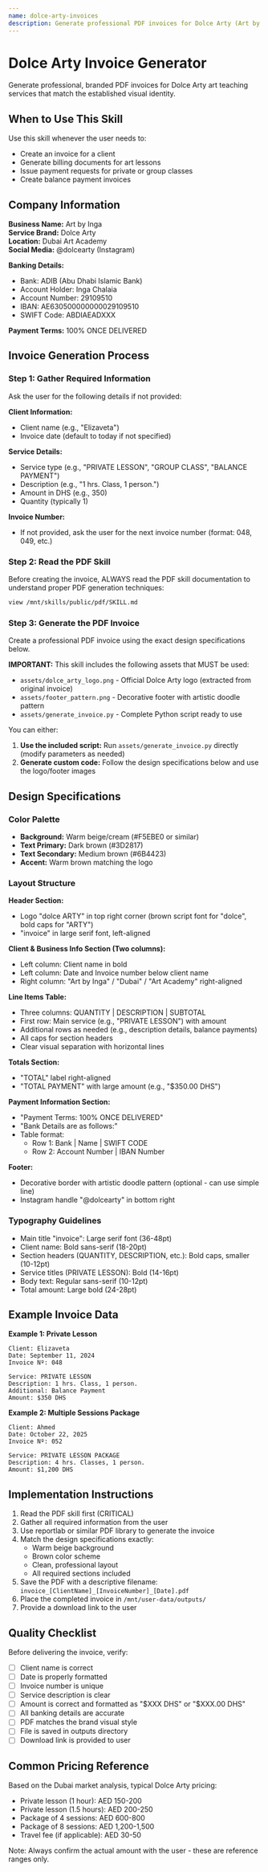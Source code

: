 ```yaml
---
name: dolce-arty-invoices
description: Generate professional PDF invoices for Dolce Arty (Art by Inga Dubai Art Academy) private art lessons. Use when the user needs to create invoices, billing documents, or payment requests for art classes. Handles private lessons, group sessions, and balance payments with automatic formatting in the established brand style.
---
```


# Dolce Arty Invoice Generator

Generate professional, branded PDF invoices for Dolce Arty art teaching services that match the established visual identity.

## When to Use This Skill

Use this skill whenever the user needs to:
- Create an invoice for a client
- Generate billing documents for art lessons
- Issue payment requests for private or group classes
- Create balance payment invoices

## Company Information

**Business Name:** Art by Inga  
**Service Brand:** Dolce Arty  
**Location:** Dubai Art Academy  
**Social Media:** @dolcearty (Instagram)

**Banking Details:**
- Bank: ADIB (Abu Dhabi Islamic Bank)
- Account Holder: Inga Chalaia
- Account Number: 29109510
- IBAN: AE630500000000029109510
- SWIFT Code: ABDIAEADXXX

**Payment Terms:** 100% ONCE DELIVERED

## Invoice Generation Process

### Step 1: Gather Required Information

Ask the user for the following details if not provided:

**Client Information:**
- Client name (e.g., "Elizaveta")
- Invoice date (default to today if not specified)

**Service Details:**
- Service type (e.g., "PRIVATE LESSON", "GROUP CLASS", "BALANCE PAYMENT")
- Description (e.g., "1 hrs. Class, 1 person.")
- Amount in DHS (e.g., 350)
- Quantity (typically 1)

**Invoice Number:**
- If not provided, ask the user for the next invoice number (format: 048, 049, etc.)

### Step 2: Read the PDF Skill

Before creating the invoice, ALWAYS read the PDF skill documentation to understand proper PDF generation techniques:

```bash
view /mnt/skills/public/pdf/SKILL.md
```

### Step 3: Generate the PDF Invoice

Create a professional PDF invoice using the exact design specifications below.

**IMPORTANT:** This skill includes the following assets that MUST be used:
- `assets/dolce_arty_logo.png` - Official Dolce Arty logo (extracted from original invoice)
- `assets/footer_pattern.png` - Decorative footer with artistic doodle pattern
- `assets/generate_invoice.py` - Complete Python script ready to use

You can either:
1. **Use the included script:** Run `assets/generate_invoice.py` directly (modify parameters as needed)
2. **Generate custom code:** Follow the design specifications below and use the logo/footer images

## Design Specifications

### Color Palette
- **Background:** Warm beige/cream (#F5EBE0 or similar)
- **Text Primary:** Dark brown (#3D2817)
- **Text Secondary:** Medium brown (#6B4423)
- **Accent:** Warm brown matching the logo

### Layout Structure

**Header Section:**
- Logo "dolce ARTY" in top right corner (brown script font for "dolce", bold caps for "ARTY")
- "invoice" in large serif font, left-aligned

**Client & Business Info Section (Two columns):**
- Left column: Client name in bold
- Left column: Date and Invoice number below client name
- Right column: "Art by Inga" / "Dubai" / "Art Academy" right-aligned

**Line Items Table:**
- Three columns: QUANTITY | DESCRIPTION | SUBTOTAL
- First row: Main service (e.g., "PRIVATE LESSON") with amount
- Additional rows as needed (e.g., description details, balance payments)
- All caps for section headers
- Clear visual separation with horizontal lines

**Totals Section:**
- "TOTAL" label right-aligned
- "TOTAL PAYMENT" with large amount (e.g., "$350.00 DHS")

**Payment Information Section:**
- "Payment Terms: 100% ONCE DELIVERED"
- "Bank Details are as follows:"
- Table format:
  - Row 1: Bank | Name | SWIFT CODE
  - Row 2: Account Number | IBAN Number

**Footer:**
- Decorative border with artistic doodle pattern (optional - can use simple line)
- Instagram handle "@dolcearty" in bottom right

### Typography Guidelines
- Main title "invoice": Large serif font (36-48pt)
- Client name: Bold sans-serif (18-20pt)
- Section headers (QUANTITY, DESCRIPTION, etc.): Bold caps, smaller (10-12pt)
- Service titles (PRIVATE LESSON): Bold (14-16pt)
- Body text: Regular sans-serif (10-12pt)
- Total amount: Large bold (24-28pt)

## Example Invoice Data

**Example 1: Private Lesson**
```
Client: Elizaveta
Date: September 11, 2024
Invoice Nº: 048

Service: PRIVATE LESSON
Description: 1 hrs. Class, 1 person.
Additional: Balance Payment
Amount: $350 DHS
```

**Example 2: Multiple Sessions Package**
```
Client: Ahmed
Date: October 22, 2025
Invoice Nº: 052

Service: PRIVATE LESSON PACKAGE
Description: 4 hrs. Classes, 1 person.
Amount: $1,200 DHS
```

## Implementation Instructions

1. Read the PDF skill first (CRITICAL)
2. Gather all required information from the user
3. Use reportlab or similar PDF library to generate the invoice
4. Match the design specifications exactly:
   - Warm beige background
   - Brown color scheme
   - Clean, professional layout
   - All required sections included
5. Save the PDF with a descriptive filename: `invoice_[ClientName]_[InvoiceNumber]_[Date].pdf`
6. Place the completed invoice in `/mnt/user-data/outputs/`
7. Provide a download link to the user

## Quality Checklist

Before delivering the invoice, verify:
- [ ] Client name is correct
- [ ] Date is properly formatted
- [ ] Invoice number is unique
- [ ] Service description is clear
- [ ] Amount is correct and formatted as "$XXX DHS" or "$XXX.00 DHS"
- [ ] All banking details are accurate
- [ ] PDF matches the brand visual style
- [ ] File is saved in outputs directory
- [ ] Download link is provided to user

## Common Pricing Reference

Based on the Dubai market analysis, typical Dolce Arty pricing:
- Private lesson (1 hour): AED 150-200
- Private lesson (1.5 hours): AED 200-250
- Package of 4 sessions: AED 600-800
- Package of 8 sessions: AED 1,200-1,500
- Travel fee (if applicable): AED 30-50

Note: Always confirm the actual amount with the user - these are reference ranges only.
